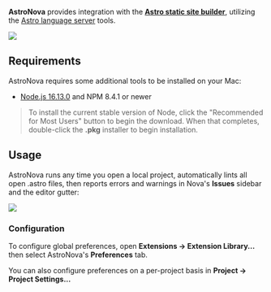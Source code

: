 <!--
👋 Hello! As Nova users browse the extensions library, a good README can help them understand what your extension does, how it works, and what setup or configuration it may require.

Not every extension will need every item described below. Use your best judgement when deciding which parts to keep to provide the best experience for your new users.

💡 Quick Tip! As you edit this README template, you can preview your changes by selecting **Extensions → Activate Project as Extension**, opening the Extension Library, and selecting "AstroNova" in the sidebar.

Let's get started!
-->

<!--
🎈 Include a brief description of the features your extension provides. For example:
-->

**AstroNova** provides integration with the **[Astro static site builder](https://astro.build)**, utilizing the [Astro language server](https://www.npmjs.com/package/@astrojs/language-server) tools.

<!--
🎈 It can also be helpful to include a screenshot or GIF showing your extension in action:
-->

![](https://nova.app/images/en/dark/editor.png)

## Requirements

<!--
🎈 If your extension depends on external processes or tools that users will need to have, it's helpful to list those and provide links to their installers:
-->

AstroNova requires some additional tools to be installed on your Mac:

- [Node.js 16.13.0](https://nodejs.org) and NPM 8.4.1 or newer

<!--
✨ Providing tips, tricks, or other guides for installing or configuring external dependencies can go a long way toward helping your users have a good setup experience:
-->

> To install the current stable version of Node, click the "Recommended for Most Users" button to begin the download. When that completes, double-click the **.pkg** installer to begin installation.

## Usage

AstroNova runs any time you open a local project, automatically lints all open .astro files, then reports errors and warnings in Nova's **Issues** sidebar and the editor gutter:

![](https://nova.app/images/en/dark/tools/sidebars.png)

### Configuration

<!--
🎈 If your extension offers global- or workspace-scoped preferences, consider pointing users toward those settings. For example:
-->

To configure global preferences, open **Extensions → Extension Library...** then select AstroNova's **Preferences** tab.

You can also configure preferences on a per-project basis in **Project → Project Settings...**